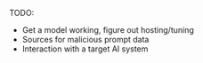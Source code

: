 TODO:

- Get a model working, figure out hosting/tuning
- Sources for malicious prompt data
- Interaction with a target AI system

